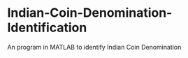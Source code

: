 # Indian-Coin-Denomination-Identification
An program in MATLAB to identify Indian Coin Denomination
